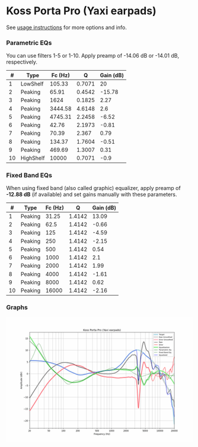 # Koss Porta Pro (Yaxi earpads)
See [usage instructions](https://github.com/jaakkopasanen/AutoEq#usage) for more options and info.

### Parametric EQs
You can use filters 1-5 or 1-10. Apply preamp of -14.06 dB or -14.01 dB, respectively.

|   # | Type      |   Fc (Hz) |      Q |   Gain (dB) |
|-----|-----------|-----------|--------|-------------|
|   1 | LowShelf  |    105.33 | 0.7071 |       20    |
|   2 | Peaking   |     65.91 | 0.4542 |      -15.78 |
|   3 | Peaking   |   1624    | 0.1825 |        2.27 |
|   4 | Peaking   |   3444.58 | 4.6148 |        2.6  |
|   5 | Peaking   |   4745.31 | 2.2458 |       -6.52 |
|   6 | Peaking   |     42.76 | 2.1973 |       -0.81 |
|   7 | Peaking   |     70.39 | 2.367  |        0.79 |
|   8 | Peaking   |    134.37 | 1.7604 |       -0.51 |
|   9 | Peaking   |    469.69 | 1.3007 |        0.31 |
|  10 | HighShelf |  10000    | 0.7071 |       -0.9  |

### Fixed Band EQs
When using fixed band (also called graphic) equalizer, apply preamp of **-12.88 dB** (if available) and set gains manually with these parameters.

|   # | Type    |   Fc (Hz) |      Q |   Gain (dB) |
|-----|---------|-----------|--------|-------------|
|   1 | Peaking |     31.25 | 1.4142 |       13.09 |
|   2 | Peaking |     62.5  | 1.4142 |       -0.66 |
|   3 | Peaking |    125    | 1.4142 |       -4.59 |
|   4 | Peaking |    250    | 1.4142 |       -2.15 |
|   5 | Peaking |    500    | 1.4142 |        0.54 |
|   6 | Peaking |   1000    | 1.4142 |        2.1  |
|   7 | Peaking |   2000    | 1.4142 |        1.99 |
|   8 | Peaking |   4000    | 1.4142 |       -1.61 |
|   9 | Peaking |   8000    | 1.4142 |        0.62 |
|  10 | Peaking |  16000    | 1.4142 |       -2.16 |

### Graphs
![](./Koss%20Porta%20Pro%20(Yaxi%20earpads).png)
